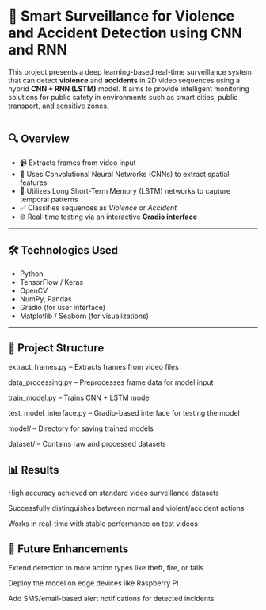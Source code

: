 # 🚨 Smart Surveillance for Violence and Accident Detection using CNN and RNN

This project presents a deep learning-based real-time surveillance system that can detect **violence** and **accidents** in 2D video sequences using a hybrid **CNN + RNN (LSTM)** model. It aims to provide intelligent monitoring solutions for public safety in environments such as smart cities, public transport, and sensitive zones.

---

## 🔍 Overview

- 📹 Extracts frames from video input
- 🧠 Uses Convolutional Neural Networks (CNNs) to extract spatial features
- 🔁 Utilizes Long Short-Term Memory (LSTM) networks to capture temporal patterns
- ✅ Classifies sequences as *Violence* or *Accident*
- 🌐 Real-time testing via an interactive **Gradio interface**

---

## 🛠️ Technologies Used

- Python
- TensorFlow / Keras
- OpenCV
- NumPy, Pandas
- Gradio (for user interface)
- Matplotlib / Seaborn (for visualizations)

---

## 📁 Project Structure

extract_frames.py – Extracts frames from video files

data_processing.py – Preprocesses frame data for model input

train_model.py – Trains CNN + LSTM model

test_model_interface.py – Gradio-based interface for testing the model

model/ – Directory for saving trained models

dataset/ – Contains raw and processed datasets


## 📊 Results
High accuracy achieved on standard video surveillance datasets

Successfully distinguishes between normal and violent/accident actions

Works in real-time with stable performance on test videos

## 🔮 Future Enhancements
Extend detection to more action types like theft, fire, or falls

Deploy the model on edge devices like Raspberry Pi

Add SMS/email-based alert notifications for detected incidents

